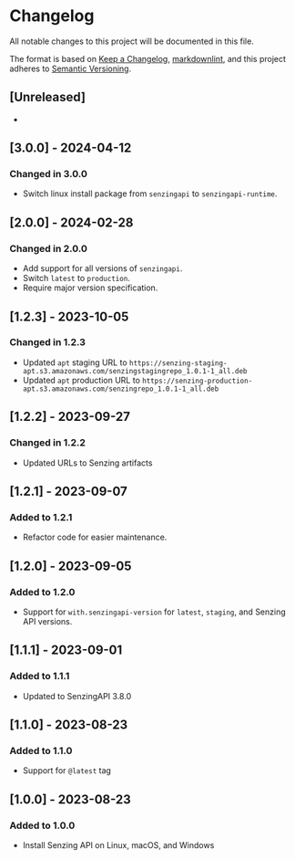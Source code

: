# Changelog

All notable changes to this project will be documented in this file.

The format is based on [Keep a Changelog](https://keepachangelog.com/en/1.0.0/),
[markdownlint](https://dlaa.me/markdownlint/),
and this project adheres to [Semantic Versioning](https://semver.org/spec/v2.0.0.html).

## [Unreleased]

-

## [3.0.0] - 2024-04-12

### Changed in 3.0.0

- Switch linux install package from `senzingapi` to `senzingapi-runtime`.

## [2.0.0] - 2024-02-28

### Changed in 2.0.0

- Add support for all versions of `senzingapi`. 
- Switch `latest` to `production`. 
- Require major version specification.

## [1.2.3] - 2023-10-05

### Changed in 1.2.3

- Updated `apt` staging URL to `https://senzing-staging-apt.s3.amazonaws.com/senzingstagingrepo_1.0.1-1_all.deb`
- Updated `apt` production URL to `https://senzing-production-apt.s3.amazonaws.com/senzingrepo_1.0.1-1_all.deb`

## [1.2.2] - 2023-09-27

### Changed in 1.2.2

- Updated URLs to Senzing artifacts

## [1.2.1] - 2023-09-07

### Added to 1.2.1

- Refactor code for easier maintenance.

## [1.2.0] - 2023-09-05

### Added to 1.2.0

- Support for `with.senzingapi-version` for `latest`, `staging`, and Senzing API versions.

## [1.1.1] - 2023-09-01

### Added to 1.1.1

- Updated to SenzingAPI 3.8.0

## [1.1.0] - 2023-08-23

### Added to 1.1.0

- Support for `@latest` tag

## [1.0.0] - 2023-08-23

### Added to 1.0.0

- Install Senzing API on Linux, macOS, and Windows
